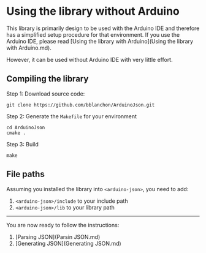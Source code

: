 Using the library without Arduino
=================================

This library is primarily design to be used with the Arduino IDE and therefore has a simplified setup procedure for that environment.
If you use the Arduino IDE, please read [Using the library with Arduino](Using the library with Arduino.md).

However, it can be used without Arduino IDE with very little effort.

## Compiling the library

Step 1: Download source code:

    git clone https://github.com/bblanchon/ArduinoJson.git

Step 2: Generate the `Makefile` for your environment

    cd ArduinoJson
    cmake .

Step 3: Build

	make

## File paths

Assuming you installed the library into `<arduino-json>`, you need to add:

1. `<arduino-json>/include` to your include path
2. `<arduino-json>/lib` to your library path


----------

You are now ready to follow the instructions:

1. [Parsing JSON](Parsin JSON.md)
2. [Generating JSON](Generating JSON.md)